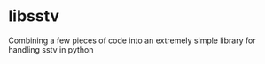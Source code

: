 # libsstv
Combining a few pieces of code into an extremely simple library for handling sstv in python
